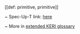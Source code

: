 [[def: primitive, primitive]]

~ Spec-Up-T link: <a href='https://weboftrust.github.io/WOT-terms/docs/glossary/primitive'>here</a>

~ More in <a href="https://weboftrust.github.io/WOT-terms/docs/glossary/primitive">extended KERI glossary</a>

